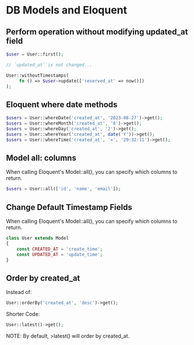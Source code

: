 # DB Models and Eloquent

## Perform operation without modifying updated_at field

```php
$user = User::first();

// `updated_at` is not changed...

User::withoutTimestamps(
     fn () => $user->update(['reserved_at' => now()])
);
```

## Eloquent where date methods

```php
$users = User::whereDate('created_at', '2023-08-27')->get();
$users = User::whereMonth('created_at', '8')->get();
$users = User::whereDay('created_at', '2')->get();
$users = User::whereYear('created_at', date('Y'))->get();
$users = User::whereTime('created_at', '=', '20:32:11')->get();
```

## Model all: columns  
When calling Eloquent's Model::all(), you can specify which columns to return.

```php
$users = User::all(['id', 'name', 'email']);
```

## Change Default Timestamp Fields
When calling Eloquent's Model::all(), you can specify which columns to return.

```php
class User extends Model
{
    const CREATED_AT = 'create_time';
    const UPDATED_AT = 'update_time';
}
```

## Order by created_at
Instead of:


```php
User::orderBy('created_at', 'desc')->get();
```
Shorter Code:
```php
User::latest()->get();
```
NOTE: By default, >latest() will order by created_at.
